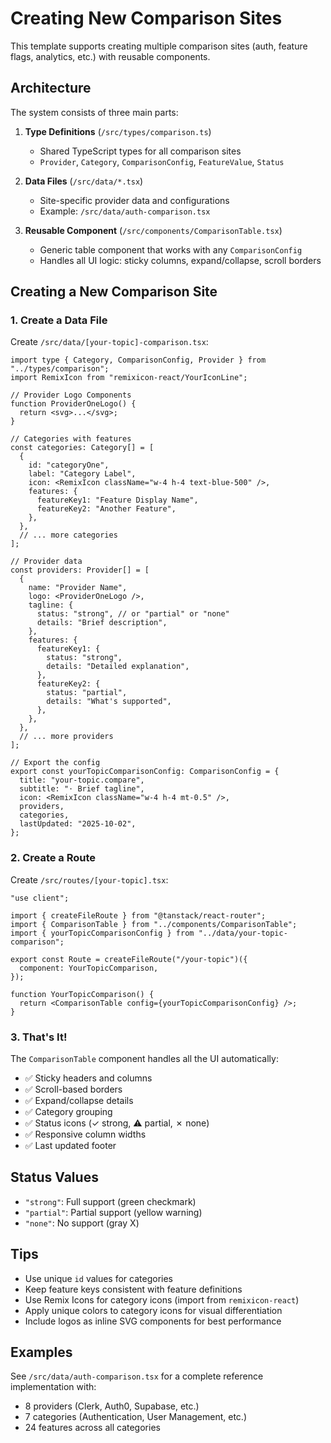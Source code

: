 # Creating New Comparison Sites

This template supports creating multiple comparison sites (auth, feature flags, analytics, etc.) with reusable components.

## Architecture

The system consists of three main parts:

1. **Type Definitions** (`/src/types/comparison.ts`)
   - Shared TypeScript types for all comparison sites
   - `Provider`, `Category`, `ComparisonConfig`, `FeatureValue`, `Status`

2. **Data Files** (`/src/data/*.tsx`)
   - Site-specific provider data and configurations
   - Example: `/src/data/auth-comparison.tsx`

3. **Reusable Component** (`/src/components/ComparisonTable.tsx`)
   - Generic table component that works with any `ComparisonConfig`
   - Handles all UI logic: sticky columns, expand/collapse, scroll borders

## Creating a New Comparison Site

### 1. Create a Data File

Create `/src/data/[your-topic]-comparison.tsx`:

```tsx
import type { Category, ComparisonConfig, Provider } from "../types/comparison";
import RemixIcon from "remixicon-react/YourIconLine";

// Provider Logo Components
function ProviderOneLogo() {
  return <svg>...</svg>;
}

// Categories with features
const categories: Category[] = [
  {
    id: "categoryOne",
    label: "Category Label",
    icon: <RemixIcon className="w-4 h-4 text-blue-500" />,
    features: {
      featureKey1: "Feature Display Name",
      featureKey2: "Another Feature",
    },
  },
  // ... more categories
];

// Provider data
const providers: Provider[] = [
  {
    name: "Provider Name",
    logo: <ProviderOneLogo />,
    tagline: {
      status: "strong", // or "partial" or "none"
      details: "Brief description",
    },
    features: {
      featureKey1: {
        status: "strong",
        details: "Detailed explanation",
      },
      featureKey2: {
        status: "partial",
        details: "What's supported",
      },
    },
  },
  // ... more providers
];

// Export the config
export const yourTopicComparisonConfig: ComparisonConfig = {
  title: "your-topic.compare",
  subtitle: "⋅ Brief tagline",
  icon: <RemixIcon className="w-4 h-4 mt-0.5" />,
  providers,
  categories,
  lastUpdated: "2025-10-02",
};
```

### 2. Create a Route

Create `/src/routes/[your-topic].tsx`:

```tsx
"use client";

import { createFileRoute } from "@tanstack/react-router";
import { ComparisonTable } from "../components/ComparisonTable";
import { yourTopicComparisonConfig } from "../data/your-topic-comparison";

export const Route = createFileRoute("/your-topic")({
  component: YourTopicComparison,
});

function YourTopicComparison() {
  return <ComparisonTable config={yourTopicComparisonConfig} />;
}
```

### 3. That's It!

The `ComparisonTable` component handles all the UI automatically:
- ✅ Sticky headers and columns
- ✅ Scroll-based borders
- ✅ Expand/collapse details
- ✅ Category grouping
- ✅ Status icons (✓ strong, ⚠ partial, ✗ none)
- ✅ Responsive column widths
- ✅ Last updated footer

## Status Values

- `"strong"`: Full support (green checkmark)
- `"partial"`: Partial support (yellow warning)
- `"none"`: No support (gray X)

## Tips

- Use unique `id` values for categories
- Keep feature keys consistent with feature definitions
- Use Remix Icons for category icons (import from `remixicon-react`)
- Apply unique colors to category icons for visual differentiation
- Include logos as inline SVG components for best performance

## Examples

See `/src/data/auth-comparison.tsx` for a complete reference implementation with:
- 8 providers (Clerk, Auth0, Supabase, etc.)
- 7 categories (Authentication, User Management, etc.)
- 24 features across all categories

